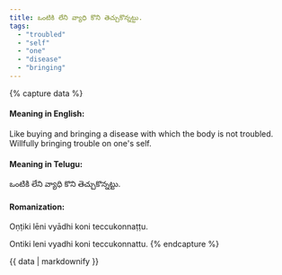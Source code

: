 ```yaml
---
title: ఒంటికి లేని వ్యాధి కొని తెచ్చుకొన్నట్టు.
tags:
  - "troubled"
  - "self"
  - "one"
  - "disease"
  - "bringing"
---
```


{% capture data %}
#### Meaning in English:
Like buying and bringing a disease with which the body is not troubled.
Willfully bringing trouble on one's self.

#### Meaning in Telugu:
ఒంటికి లేని వ్యాధి కొని తెచ్చుకొన్నట్టు.

#### Romanization:
Oṇṭiki lēni vyādhi koni teccukonnaṭṭu.

Ontiki leni vyadhi koni teccukonnattu.
{% endcapture %}

{{ data | markdownify }}

